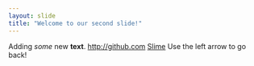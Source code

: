 ```yaml
---
layout: slide
title: "Welcome to our second slide!"
---
```

Adding *some* new **text**. http://github.com [Slime](http://github.com)
Use the left arrow to go back!
